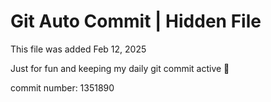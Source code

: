 # Git Auto Commit | Hidden File

This file was added Feb 12, 2025

Just for fun and keeping my daily git commit active 🤪

commit number: 1351890
